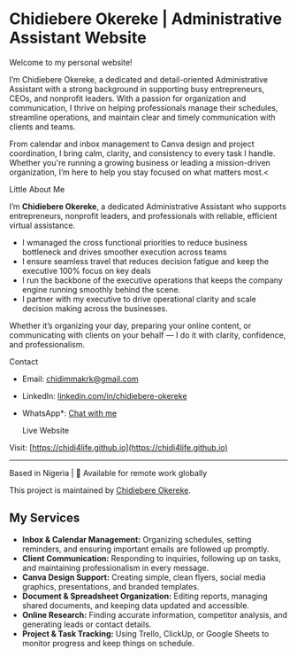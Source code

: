 # Chidiebere Okereke | Administrative Assistant Website

Welcome to my personal website!

 <p>I’m Chidiebere Okereke, a dedicated and detail-oriented Administrative Assistant with a strong background in supporting busy entrepreneurs, CEOs, and nonprofit leaders. With a passion for organization and communication, I thrive on helping professionals manage their schedules, streamline operations, and maintain clear and timely communication with clients and teams.</p>

<p>From calendar and inbox management to Canva design and project coordination, I bring calm, clarity, and consistency to every task I handle. Whether you're running a growing business or leading a mission-driven organization, I’m here to help you stay focused on what matters most.<

 Little About Me

I’m **Chidiebere Okereke**, a dedicated Administrative Assistant who supports entrepreneurs, nonprofit leaders, and professionals with reliable, efficient virtual assistance.

- I wmanaged the cross functional priorities to reduce business bottleneck and drives smoother execution across teams
- I ensure seamless travel that reduces decision fatigue and keep the executive 100% focus on key deals
- I run the backbone of the executive operations that keeps the company engine running smoothly behind the scene.
- I partner with my executive to drive operational clarity and scale decision making across the businesses.

Whether it’s organizing your day, preparing your online content, or communicating with clients on your behalf — I do it with clarity, confidence, and professionalism.

 

  Contact

- Email: [chidimmakrk@gmail.com](mailto:chidimmakrk@gmail.com)  
- LinkedIn: [linkedin.com/in/chidiebere-okereke](https://www.linkedin.com/in/chidiebere-okereke-685b69323?utm)  
- WhatsApp*: [Chat with me](https://wa.me/2349033057045)

  Live Website

 Visit: [https://chidi4life.github.io](https://chidi4life.github.io)

---
Based in Nigeria | 💬 Available for remote work globally

This project is maintained by [Chidiebere Okereke](https://www.linkedin.com/in/chidiebere-okereke-685b69323?utm).


<h2>My Services</h2>
<ul>
  <li><strong>Inbox & Calendar Management:</strong> Organizing schedules, setting reminders, and ensuring important emails are followed up promptly.</li>
  <li><strong>Client Communication:</strong> Responding to inquiries, following up on tasks, and maintaining professionalism in every message.</li>
  <li><strong>Canva Design Support:</strong> Creating simple, clean flyers, social media graphics, presentations, and branded templates.</li>
  <li><strong>Document & Spreadsheet Organization:</strong> Editing reports, managing shared documents, and keeping data updated and accessible.</li>
  <li><strong>Online Research:</strong> Finding accurate information, competitor analysis, and generating leads or contact details.</li>
  <li><strong>Project & Task Tracking:</strong> Using Trello, ClickUp, or Google Sheets to monitor progress and keep things on schedule.</li>
</ul>

